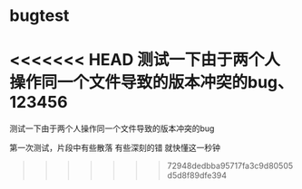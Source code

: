 # bugtest
<<<<<<< HEAD
测试一下由于两个人操作同一个文件导致的版本冲突的bug、
123456
=======
测试一下由于两个人操作同一个文件导致的版本冲突的bug

第一次测试，片段中有些散落 有些深刻的错 就快懂这一秒钟 
>>>>>>> 72948dedbba95717fa3c9d80505d5d8f89dfe394
